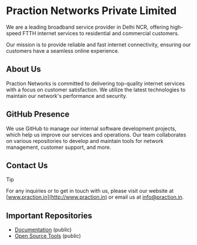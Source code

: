 # Praction Networks Private Limited

We are a leading broadband service provider in Delhi NCR, offering high-speed FTTH internet services to residential and commercial customers.

Our mission is to provide reliable and fast internet connectivity, ensuring our customers have a seamless online experience.

## About Us

Praction Networks is committed to delivering top-quality internet services with a focus on customer satisfaction. We utilize the latest technologies to maintain our network's performance and security.

## GitHub Presence

We use GitHub to manage our internal software development projects, which help us improve our services and operations. Our team collaborates on various repositories to develop and maintain tools for network management, customer support, and more.

## Contact Us

> [!TIP]
For any inquiries or to get in touch with us, please visit our website at [www.praction.in](http://www.praction.in) or email us at [info@praction.in](mailto:info@praction.in).

## Important Repositories

- [Documentation](https://github.com/praction-networks/docs) (public)
- [Open Source Tools](https://github.com/praction-networks/tools) (public)